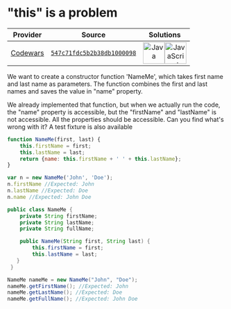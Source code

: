 [_metadata_:generated]: - "true"

# "this" is a problem 

<!-- INFO TABLE BEGIN -->

| Provider                                        | Source                                                                               | Solutions                                                                                                                                                                                                                                                                                                |
| :---------------------------------------------: | :----------------------------------------------------------------------------------: | :------------------------------------------------------------------------------------------------------------------------------------------------------------------------------------------------------------------------------------------------------------------------------------------------------: |
| [Codewars](../../../docs/providers/Codewars.md) | [`547c71fdc5b2b38db1000098`](https://www.codewars.com/kata/547c71fdc5b2b38db1000098) | [<img src="https://res.cloudinary.com/rascaltwo/image/upload/v1631924076/java_un8ru7.svg" alt="Java" title="Java" width="50" />](class.java)[<img src="https://res.cloudinary.com/rascaltwo/image/upload/v1631924076/javascript_ehszr7.svg" alt="JavaScript" title="JavaScript" width="50" />](solve.js) |

<!-- INFO TABLE END -->

We want to create a constructor function 'NameMe', which takes first name and last name as parameters. The function combines the first and last names and saves the value in "name" property.

We already implemented that function, but when we actually run the code, the "name" property is accessible, but the "firstName" and "lastName" is not accessible. All the properties should be accessible. Can you find what's wrong with it?
A test fixture is also available
```javascript
function NameMe(first, last) {
    this.firstName = first;
    this.lastName = last;
    return {name: this.firstName + ' ' + this.lastName};
}

var n = new NameMe('John', 'Doe');
n.firstName //Expected: John
n.lastName //Expected: Doe
n.name //Expected: John Doe

```

```java
public class NameMe {
    private String firstName;
    private String lastName;
    private String fullName;

    public NameMe(String first, String last) {
        this.firstName = first;
        this.lastName = last;
   }
 }

NameMe nameMe = new NameMe("John", "Doe");
nameMe.getFirstName(); //Expected: John
nameMe.getLastName(); //Expected: Doe
nameMe.getFullName(); //Expected: John Doe


```
